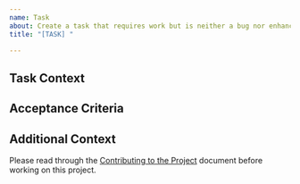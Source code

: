 ```yaml
---
name: Task
about: Create a task that requires work but is neither a bug nor enhancement
title: "[TASK] "

---
```


## Task Context
<!-- A clear and concise description of what the task is. -->

## Acceptance Criteria
<!-- A list of well defined and clear acceptance criteria for completing this task -->

## Additional Context
<!-- Any additional context needed to describe the task -->

Please read through the [Contributing to the Project](../../CONTRIBUTING.md) document before working on this project.
